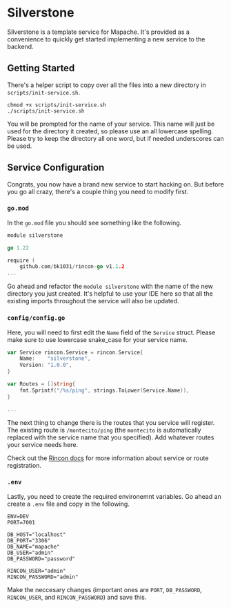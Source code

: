# Silverstone

Silverstone is a template service for Mapache. It's provided as a convenience to quickly get started implementing a new service to the backend.

## Getting Started

There's a helper script to copy over all the files into a new directory in `scripts/init-service.sh`.

```shell
chmod +x scripts/init-service.sh
./scripts/init-service.sh
```

You will be prompted for the name of your service. This name will just be used for the directory it created, so please use an all lowercase spelling. Please try to keep the directory all one word, but if needed underscores can be used.

## Service Configuration

Congrats, you now have a brand new service to start hacking on. But before you go all crazy, there's a couple thing you need to modify first.

### `go.mod`

In the `go.mod` file you should see something like the following.

```go
module silverstone

go 1.22

require (
	github.com/bk1031/rincon-go v1.1.2
...
```

Go ahead and refactor the `module silverstone` with the name of the new directory you just created. It's helpful to use your IDE here so that all the existing imports throughout the service will also be updated.

### `config/config.go`

Here, you will need to first edit the `Name` field of the `Service` struct. Please make sure to use lowercase snake_case for your service name.

```go
var Service rincon.Service = rincon.Service{
	Name:    "silverstone",
	Version: "1.0.0",
}

var Routes = []string{
	fmt.Sprintf("/%s/ping", strings.ToLower(Service.Name)),
}

...
```

The next thing to change there is the routes that you service will register. The existing route is `/montecito/ping` (the `montecito` is automatically replaced with the service name that you specified). Add whatever routes your service needs here.

Check out the [Rincon docs](https://github.com/bk1031/rincon) for more information about service or route registration.

### `.env`

Lastly, you need to create the required environemnt variables. Go ahead an create a `.env` file and copy in the following.

```env
ENV=DEV
PORT=7001

DB_HOST="localhost"
DB_PORT="3306"
DB_NAME="mapache"
DB_USER="admin"
DB_PASSWORD="password"

RINCON_USER="admin"
RINCON_PASSWORD="admin"
```

Make the neccesary changes (important ones are `PORT`, `DB_PASSWORD`, `RINCON_USER`, and `RINCON_PASSWORD`) and save this.